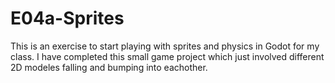 # E04a-Sprites
This is an exercise to start playing with sprites and physics in Godot for my class. I have completed this small game project which just involved different 2D modeles falling and bumping into eachother.
